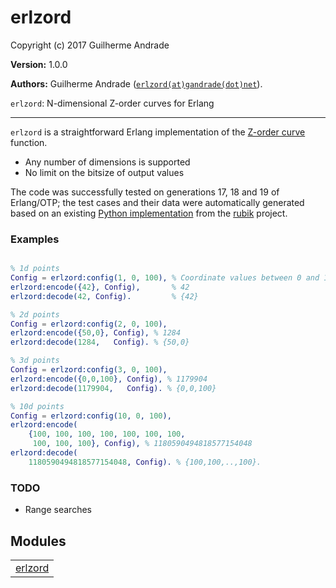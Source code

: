 

# erlzord #

Copyright (c) 2017 Guilherme Andrade

__Version:__ 1.0.0

__Authors:__ Guilherme Andrade ([`erlzord(at)gandrade(dot)net`](mailto:erlzord(at)gandrade(dot)net)).

`erlzord`: N-dimensional Z-order curves for Erlang

---------

`erlzord` is a straightforward Erlang implementation of the [Z-order curve](https://en.wikipedia.org/wiki/Z-order_curve) function.

* Any number of dimensions is supported
* No limit on the bitsize of output values

The code was successfully tested on generations 17, 18 and 19 of Erlang/OTP; the test cases and their data
were automatically generated based on an existing [Python implementation](https://github.com/LLNL/rubik/blob/master/rubik/zorder.py)
from the [rubik](https://github.com/LLNL/rubik) project.


### <a name="Examples">Examples</a> ###


```erlang

% 1d points
Config = erlzord:config(1, 0, 100), % Coordinate values between 0 and 100
erlzord:encode({42}, Config),       % 42
erlzord:decode(42, Config).         % {42}

% 2d points
Config = erlzord:config(2, 0, 100),
erlzord:encode({50,0}, Config), % 1284
erlzord:decode(1284,   Config). % {50,0}

% 3d points
Config = erlzord:config(3, 0, 100),
erlzord:encode({0,0,100}, Config), % 1179904
erlzord:decode(1179904,   Config). % {0,0,100}

% 10d points
Config = erlzord:config(10, 0, 100),
erlzord:encode(
    {100, 100, 100, 100, 100, 100, 100,
     100, 100, 100}, Config), % 1180590494818577154048
erlzord:decode(
    1180590494818577154048, Config). % {100,100,..,100}.

```


### <a name="TODO">TODO</a> ###

* Range searches


## Modules ##


<table width="100%" border="0" summary="list of modules">
<tr><td><a href="erlzord.md" class="module">erlzord</a></td></tr></table>

